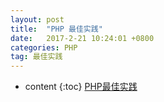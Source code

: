 ```yaml
---
layout: post
title:  "PHP 最佳实践"
date:   2017-2-21 10:24:01 +0800
categories: PHP
tag: 最佳实践
---
```


* content
{:toc}
[PHP最佳实践](https://lintaoonline.github.io/html/BestPractice/BestPractice.html)
